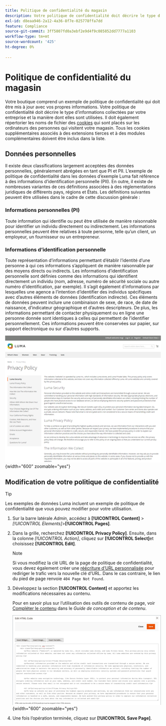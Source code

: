 ```yaml
---
title: Politique de confidentialité du magasin
description: Votre politique de confidentialité doit décrire le type d’informations collectées par votre entreprise et la manière dont elles sont utilisées.
exl-id: d8eaa946-2a12-4a36-8f7e-025778ffa7dd
feature: Compliance
source-git-commit: 3ff5807fd0a3ebf2e9d4f9c085852dd7777a1103
workflow-type: tm+mt
source-wordcount: '425'
ht-degree: 0%

---
```


# Politique de confidentialité du magasin

Votre boutique comprend un exemple de politique de confidentialité qui doit être mis à jour avec vos propres informations. Votre politique de confidentialité doit décrire le type d’informations collectées par votre entreprise et la manière dont elles sont utilisées. Il doit également répertorier les noms de fichier des [cookies](compliance-cookie-law.md#default-cookies) qui sont placés sur les ordinateurs des personnes qui visitent votre magasin. Tous les cookies supplémentaires associés à des extensions tierces et à des modules complémentaires doivent être inclus dans la liste.

## Données personnelles

Il existe deux classifications largement acceptées des données personnelles, généralement abrégées en tant que PI et PII. L’exemple de politique de confidentialité dans les données d’exemple Luma fait référence à des informations d’identification personnelle (PII). En outre, il existe de nombreuses variantes de ces définitions associées à des réglementations juridiques de différents pays, régions et États. Les définitions suivantes peuvent être utilisées dans le cadre de cette discussion générale :

### Informations personnelles (PI)

Toute information qui identifie ou peut être utilisée de manière raisonnable pour identifier un individu directement ou indirectement. Les informations personnelles peuvent être relatives à toute personne, telle qu’un client, un employeur, un fournisseur ou un entrepreneur.

### Informations d’identification personnelle

Toute représentation d’informations permettant d’établir l’identité d’une personne à qui ces informations s’appliquent de manière raisonnable par des moyens directs ou indirects. Les informations d’identification personnelle sont définies comme des informations qui identifient directement un individu (nom, adresse, numéro de sécurité sociale ou autre numéro d’identification, par exemple). Il s’agit également d’informations par lesquelles une agence a l’intention d’identifier des individus spécifiques avec d’autres éléments de données (identification indirecte). Ces éléments de données peuvent inclure une combinaison de sexe, de race, de date de naissance, d’indicateur géographique et d’autres descripteurs. De plus, les informations permettant de contacter physiquement ou en ligne une personne donnée sont identiques à celles qui permettent de l’identifier personnellement. Ces informations peuvent être conservées sur papier, sur support électronique ou sur d’autres supports.

![Exemple de storefront - Politique de confidentialité](./assets/storefront-privacy-policy.png){width="600" zoomable="yes"}

## Modification de votre politique de confidentialité

>[!TIP]
>
>Les exemples de données Luma incluent un exemple de politique de confidentialité que vous pouvez modifier pour votre utilisation.

1. Sur la barre latérale _Admin_, accédez à **[!UICONTROL Content]** > _[!UICONTROL Elements]_>**[!UICONTROL Pages]**.

1. Dans la grille, recherchez **[!UICONTROL Privacy Policy]**. Ensuite, dans la colonne _[!UICONTROL Action]_, cliquez sur **[!UICONTROL Select]**&#x200B;et choisissez **[!UICONTROL Edit]**.

   >[!NOTE]
   >
   >Si vous modifiez la clé URL de la page de politique de confidentialité, vous devez également créer une [réécriture d’URL personnalisée](../merchandising-promotions/url-rewrite-custom.md) pour rediriger le trafic vers la nouvelle clé d’URL. Dans le cas contraire, le lien du pied de page renvoie `404 Page Not Found`.

1. Développez la section **[!UICONTROL Content]** et apportez les modifications nécessaires au contenu.

   Pour en savoir plus sur l’utilisation des outils de contenu de page, voir [Compléter le contenu](../content-design/page-add.md#step-2-complete-the-content) dans le _Guide de conception et de contenu_.

   ![Page Politique de confidentialité - modifier le contenu](./assets/page-privacy-content-edit.png){width="600" zoomable="yes"}

1. Une fois l’opération terminée, cliquez sur **[!UICONTROL Save Page]**.

